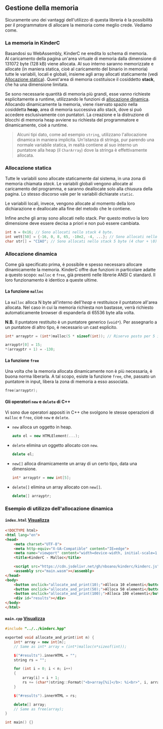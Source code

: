 ## Gestione della memoria

Sicuramente uno dei vantaggi dell'utilizzo di questa libreria è la possibilità per il programmatore di allocare la memoria come meglio crede. Vediamo come.

### La memoria in KinderC

Basandosi su WebAssembly, KinderC ne eredita lo schema di memoria.  
Al caricamento della pagina un'area virtuale di memoria dalla dimensione di 131072 byte (128 kB) viene allocata. Al suo interno saranno memorizzate e allocate (in maniera statica, cioè al caricamento del binario in memoria) tutte le variabili, locali e globali, insieme agli array allocati staticamente (vedi [Allocazione statica](#allocazione-statica)). Quest'area di memoria costituisce il cosiddetto **stack**, che ha una dimensione limitata.

Se sono necessarie quantità di memoria più grandi, esse vanno richieste esplicitamente a runtime, utilizzando le funzioni di [allocazione dinamica](#allocazione-dinamica). Allocando dinamicamente la memoria, viene riservato spazio nella cosiddetta **heap**, area di memoria successiva allo stack, dove si può accedere esclusivamente con puntatori. La creazione e la distruzione di blocchi di memoria heap avviene su richiesta del programmatore e dinamicamente, cioè a runtime.

> Alcuni tipi dato, come ad esempio `string`, utilizzano l'allocazione dinamica in maniera implicita. Un'istanza di stringa, pur parendo una normale variabile statica, in realtà contiene al suo interno un puntatore alla heap (il `CharArray`) dove la stringa è effettivamente allocata.

### Allocazione statica

Tutte le variabili sono allocate staticamente dal sistema, in una zona di memoria chiamata *stack*. Le variabili globali vengono allocate al caricamento del programma, e saranno deallocate solo alla chiusura della pagina. Lo stesso discorso vale per le variabili dichiarate `static`.

Le variabili locali, invece, vengono allocate al momento della loro dichiarazione e deallocate alla fine del metodo che le contiene.

Infine anche gli array sono allocati nello stack. Per questo motivo la loro dimensione deve essere decisa a priori e non può essere cambiata.

```cpp
int n = 0x16; // Sono allocati nello stack 4 byte.
int vett[50] = {-16, 0, 8, 65, -10e2, -4, ...}; // Sono allocati nello stack 4*50 byte.
char str[] = "CIAO"; // Sono allocati nello stack 5 byte (4 char + \0)
```

### Allocazione dinamica

Come già specificato prima, è possibile e spesso necessaro allocare dinamicamente la memoria. KinderC offre due funzioni in particolare adatte a questo scopo: `malloc` e `free`, già presenti nelle librerie ANSI C standard. Il loro funzionamento è identico a queste ultime.

#### La funzione `malloc`

La `malloc` alloca N byte all'interno dell'*heap* e restituisce il puntatore all'area allocata. Nel caso in cui la memoria richiesta non bastasse, verrà richiesto automaticamente browser di espanderla di 65536 byte alla volta.

**N.B.** Il puntatore restituito è un puntatore generico (`void*`). Per assegnarlo a un puntatore di altro tipo, è necessario un cast esplicito.

```cpp
int* arrayptr = (int*)malloc(5 * sizeof(int)); // Riservo posto per 5 interi.

arrayptr[0] = 15;
*(arrayptr + 1) = -130;
```

#### La funzione `free` 

Una volta che la memoria allocata dinamicamente non è più necessaria, è buona norma liberarla. A tal scopo, esiste la funzione `free`, che, passato un puntatore in input, libera la zona di memoria a esso associata.

```cpp
free(arrayptr);
```

#### Gli operatori `new` e `delete` di C++

Vi sono due operatori appositi in C++ che svolgono le stesse operazioni di `malloc` e `free`, cioè `new` e `delete`.

- `new` alloca un oggetto in heap.
    ```cpp
    auto el = new HTMLElement(...);
    ```
- `delete` elimina un oggetto allocato con `new`.
    ```cpp
    delete el;
    ```
- `new[]` alloca dinamicamente un array di un certo tipo, data una dimensione.
    ```cpp
    int* arrayptr = new int[5];
    ```
- `delete[]` elimina un array allocato con `new[]`.
    ```cpp
    delete[] arrayptr;
    ```

### Esempio di utilizzo dell'allocazione dinamica

#### **`index.html`** [Visualizza](../../examples/06-malloc-new/index.html)
```html
<!DOCTYPE html>
<html lang="en">
<head>
    <meta charset="UTF-8">
    <meta http-equiv="X-UA-Compatible" content="IE=edge">
    <meta name="viewport" content="width=device-width, initial-scale=1.0">
    <title>KinderC - Malloc</title>

    <script src="https://cdn.jsdelivr.net/gh/nboano/kinderc/kinderc.js"></script>
    <assembly src="main.wasm"></assembly>
</head>
<body>
    <button onclick="allocate_and_print(10);">Alloca 10 elementi</button>
    <button onclick="allocate_and_print(50);">Alloca 50 elementi</button>
    <button onclick="allocate_and_print(100);">Alloca 100 elementi</button>
    <div id="results"></div>
</body>
</html>
```

#### **`main.cpp`** [Visualizza](../../examples/06-malloc-new/main.cpp)
```cpp
#include "../../kinderc.hpp"

exported void allocate_and_print(int n) {
    int* array = new int[n];
    // Same as int* array = (int*)malloc(n*sizeof(int));

    $("#results").innerHTML = "";
    string rs = "";

    for (int i = 0; i < n; i++)
    {
        array[i] = i + 1;
        rs += (char*)string::Format("<b>array[%i]</b>: %i<br>", i, array[i]);
    } 

    $("#results").innerHTML = rs;

    delete[] array;
    // Same as free(array);
}

int main() {}
```